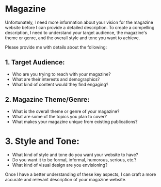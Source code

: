 # Magazine
Unfortunately, I need more information about your vision for the magazine website before I can provide a detailed description. To create a compelling description, I need to understand your target audience, the magazine's theme or genre, and the overall style and tone you want to achieve.

Please provide me with details about the following:

## 1. Target Audience:
- Who are you trying to reach with your magazine?
- What are their interests and demographics?
- What kind of content would they find engaging?

## 2. Magazine Theme/Genre:
- What is the overall theme or genre of your magazine?
- What are some of the topics you plan to cover?
- What makes your magazine unique from existing publications?

# 3. Style and Tone:
- What kind of style and tone do you want your website to have?
- Do you want it to be formal, informal, humorous, serious, etc.?
- What kind of visual design are you envisioning?

Once I have a better understanding of these key aspects, I can craft a more accurate and relevant description of your magazine website.
